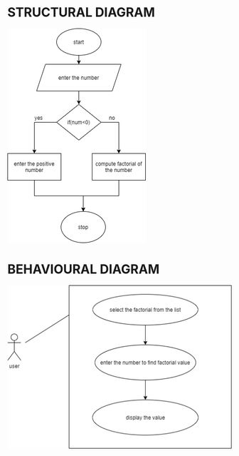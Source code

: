 # STRUCTURAL DIAGRAM
![structural diagram](https://github.com/99003572/Arya-Calculator/blob/master/2.%20Design/Low%20Level%20Design/factorial/structural.png)

# BEHAVIOURAL DIAGRAM
![Behavioural diagram](https://github.com/99003572/Arya-Calculator/blob/master/2.%20Design/Low%20Level%20Design/factorial/behavioural%20(2).png)


